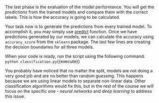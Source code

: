 The last phase is the evaluation of the model performance. You will get the _predictions_ from the trained models and compare them with the correct labels. This is how the accuracy is going to be calculated.

Your task now is to generate the predictions from every trained model. To accomplish it, you may simply use [predict](http://scikit-learn.org/stable/modules/generated/sklearn.linear_model.LogisticRegressionCV.html#sklearn.linear_model.LogisticRegressionCV.predict) function. Once we have predictions generated by our models, we can calculate the accuracy using `accuracy_score` from the `sklearn` package. The last few lines are creating the decision boundaries for all three models.

When your code is ready, run the script using the following command:
`python classification.py`{{execute}}

You probably have noticed that no matter the split, models are not doing a very good job and are no better than random guessing. This happens because we are using linear models to separate non-linear data. Other classification algorithms would fix this, but in the rest of the course we will focus on the specific one - _neural networks_ and _deep learning_ to address this issue.
